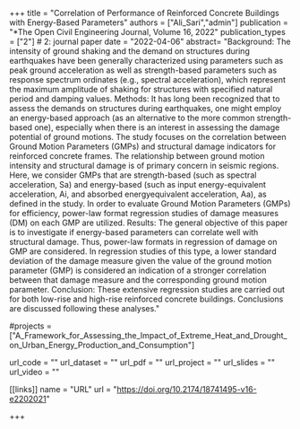 +++
title = "Correlation of Performance of Reinforced Concrete Buildings with Energy-Based Parameters"
authors = ["Ali_Sari","admin"]
publication = "*The Open Civil Engineering Journal, Volume 16, 2022"
publication_types = ["2"] # 2: journal paper
date = "2022-04-06"
abstract= "Background: The intensity of ground shaking and the demand on structures during earthquakes have been generally characterized using parameters such as peak ground acceleration as well as strength-based parameters such as response spectrum ordinates (e.g., spectral acceleration), which represent the maximum amplitude of shaking for structures with specified natural period and damping values.  Methods: It has long been recognized that to assess the demands on structures during earthquakes, one might employ an energy-based approach (as an alternative to the more common strength-based one), especially when there is an interest in assessing the damage potential of ground motions. The study focuses on the correlation between Ground Motion Parameters (GMPs) and structural damage indicators for reinforced concrete frames. The relationship between ground motion intensity and structural damage is of primary concern in seismic regions. Here, we consider GMPs that are strength-based (such as spectral acceleration, Sa) and energy-based (such as input energy-equivalent acceleration, Ai, and absorbed energyequivalent acceleration, Aa), as defined in the study. In order to evaluate Ground Motion Parameters (GMPs) for efficiency, power-law format regression studies of damage measures (DM) on each GMP are utilized.  Results: The general objective of this paper is to investigate if energy-based parameters can correlate well with structural damage. Thus, power-law formats in regression of damage on GMP are considered. In regression studies of this type, a lower standard deviation of the damage measure given the value of the ground motion parameter (GMP) is considered an indication of a stronger correlation between that damage measure and the corresponding ground motion parameter.  Conclusion: These extensive regression studies are carried out for both low-rise and high-rise reinforced concrete buildings. Conclusions are discussed following these analyses."

#projects = ["A_Framework_for_Assessing_the_Impact_of_Extreme_Heat_and_Drought_on_Urban_Energy_Production_and_Consumption"]

url_code = ""
url_dataset = ""
url_pdf = ""
url_project = ""
url_slides = ""
url_video = ""

[[links]]
    name = "URL"
    url = "https://doi.org/10.2174/18741495-v16-e2202021"

+++